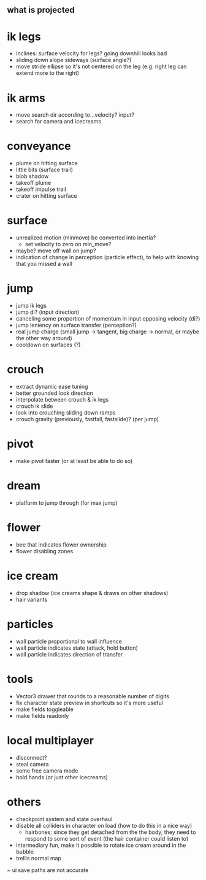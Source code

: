 what is projected
---

# ik legs
- inclines: surface velocity for legs? going downhill looks bad
- sliding down slope sideways (surface angle?)
- move stride ellipse so it's not centered on the leg (e.g. right leg can extend more to the right)

# ik arms
- move search dir according to...velocity? input?
- search for camera and icecreams

# conveyance
- plume on hitting surface
- little bits (surface trail)
- blob shadow
- takeoff plume
- takeoff impulse trail
- crater on hitting surface

# surface
- unrealized motion (minmove) be converted into inertia?
  - set velocity to zero on min_move?
- maybe? move off wall on jump?
- indication of change in perception (particle effect), to help with knowing that you missed a wall

# jump
- jump ik legs
- jump di? (input direction)
- canceling some proportion of momentum in input opposing velocity (di?)
- jump leniency on surface transfer (perception?)
- real jump charge (small jump -> tangent, big charge -> normal, or maybe the other way around)
- cooldown on surfaces (?)

# crouch
- extract dynamic ease tuning
- better grounded look direction
- interpolate between crouch & ik legs
- crouch ik slide
- look into crouching sliding down ramps
- crouch gravity (previously, fastfall, fastslide)? (per jump)

# pivot
- make pivot faster (or at least be able to do so)

# dream 
- platform to jump through (for max jump)

# flower
- bee that indicates flower ownership
- flower disabling zones

# ice cream
- drop shadow (ice creams shape & draws on other shadows)
- hair variants

# particles
- wall particle proportional to wall influence
- wall particle indicates state (attack, hold button)
- wall particle indicates direction of transfer

# tools
- Vector3 drawer that rounds to a reasonable number of digits
- fix character state preview in shortcuts so it's more useful
- make fields toggleable
- make fields readonly

# local multiplayer
- disconnect?
- steal camera
- some free camera mode
- hold hands (or just other icecreams)

# others
- checkpoint system and state overhaul
- disable all colliders in character on load (how to do this in a nice way)
  - hairbones: since they get detached from the the body, they need to respond to some sort of event (the hair container could listen to)
- intermediary fun, make it possible to rotate ice cream around in the bubble
- trellis normal map

~ ui save paths are not accurate